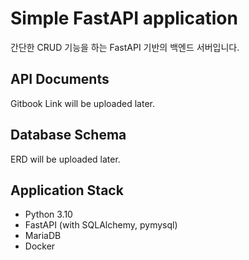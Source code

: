 # Simple FastAPI application
간단한 CRUD 기능을 하는 FastAPI 기반의 백엔드 서버입니다.

## API Documents
Gitbook Link will be uploaded later.

## Database Schema
ERD will be uploaded later.

## Application Stack
- Python 3.10
- FastAPI (with SQLAlchemy, pymysql)
- MariaDB
- Docker
